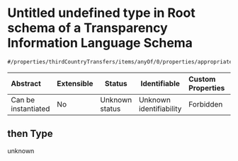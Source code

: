 # Untitled undefined type in Root schema of a Transparency Information Language Schema

```txt
#/properties/thirdCountryTransfers/items/anyOf/0/properties/appropriateGuarantees#/properties/thirdCountryTransfers/items/anyOf/0/properties/appropriateGuarantees/then
```




| Abstract            | Extensible | Status         | Identifiable            | Custom Properties | Additional Properties | Access Restrictions | Defined In                                                           |
| :------------------ | ---------- | -------------- | ----------------------- | :---------------- | --------------------- | ------------------- | -------------------------------------------------------------------- |
| Can be instantiated | No         | Unknown status | Unknown identifiability | Forbidden         | Allowed               | none                | [tilt-schema.json\*](../out/tilt-schema.json "open original schema") |

## then Type

unknown
